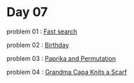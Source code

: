 # Day 07

problem 01 : [ Fast search ](https://codeforces.com/edu/course/2/lesson/6/1/practice/contest/283911/problem/D)

problem 02 : [ Birthday ](https://codeforces.com/contest/1131/problem/C)

problem 03 : [ Paprika and Permutation ](https://codeforces.com/problemset/problem/1617/C)

problem 04 : [ Grandma Capa Knits a Scarf ](https://codeforces.com/problemset/problem/1582/C)

